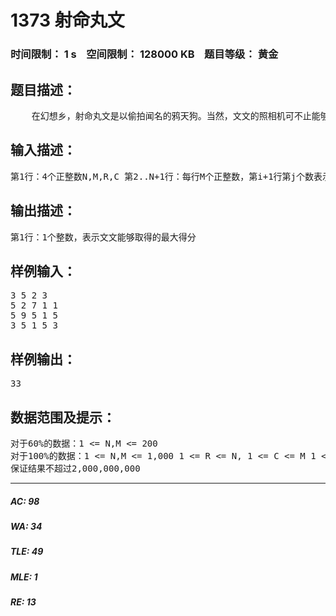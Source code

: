 # 1373 射命丸文   
### 时间限制： 1 s&nbsp;&nbsp;&nbsp;&nbsp;空间限制： 128000 KB&nbsp;&nbsp;&nbsp;&nbsp;题目等级： 黄金  
## 题目描述：  

<pre>
    在幻想乡，射命丸文是以偷拍闻名的鸦天狗。当然，文文的照相机可不止能够照相，还能够消除取景框里面所有的弹幕。假设现在文文面前有一块N行M列的弹幕群，每一个单位面积内有分值有num[i][j]的弹幕。相机的取景框可以将一块R行C列的弹幕消除，并且得到这一块区域内所有弹幕的分值(累加)。现在文文想要取得尽可能多的分值，请你计算出她最多能够得到的分值。 
</pre>
  
  
## 输入描述：  

<pre>
第1行：4个正整数N,M,R,C 第2..N+1行：每行M个正整数，第i+1行第j个数表示num[i][j]
</pre>
  
  
## 输出描述：  

<pre>
第1行：1个整数，表示文文能够取得的最大得分
</pre>
  
  
## 样例输入：  

<pre>
3 5 2 3
5 2 7 1 1
5 9 5 1 5
3 5 1 5 3
</pre>
  
  
## 样例输出：  

<pre>
33
</pre>
  
  
## 数据范围及提示：  

<pre>
对于60%的数据：1 <= N,M <= 200
对于100%的数据：1 <= N,M <= 1,000 1 <= R <= N, 1 <= C <= M 1 <= num[i][j] <= 1000
保证结果不超过2,000,000,000
</pre>
  
  
***  

##### AC: 98  
##### WA: 34  
##### TLE: 49  
##### MLE: 1  
##### RE: 13  
